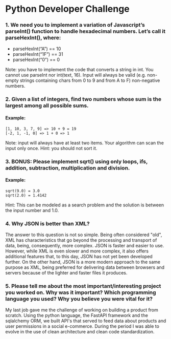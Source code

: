 # Python Developer Challenge

### 1. We need you to implement a variation of Javascript’s parseInt() function to handle hexadecimal numbers. Let’s call it parseHexInt(), where:
- parseHexInt(“A”) == 10
- parseHexInt(“1F”) == 31
- parseHexInt(“0”) == 0 

Note: you have to implement the code that converts a string in int. You cannot use parseInt nor int(text, 16). Input will always be valid (e.g. non-empty strings containing chars from 0 to 9 and from A to F) non-negative numbers.

### 2. Given a list of integers, find two numbers whose sum is the largest among all possible sums.
#### Example:
```
[1, 10, 3, 7, 9] => 10 + 9 = 19
[-2, 1, -1, 0] => 1 + 0 => 1
```
Note: input will always have at least two items. Your algorithm can scan the input only once. Hint:
you should not sort it.

### 3. BONUS: Please implement sqrt() using only loops, ifs, addition, subtraction, multiplication and division. 
#### Example:
```
sqrt(9.0) = 3.0
sqrt(2.0) = 1.4142
```
Hint: This can be modeled as a search problem and the solution is between the input number and
1.0.

### 4. Why JSON is better than XML?

The answer to this question is not so simple.
Being often considered "old", XML has characteristics that go beyond the processing and transport of data, being, consequently, more complex. JSON is faster and easier to use. However, while XML is even slower and more complex, it also offers additional features that, to this day, JSON has not yet been developed further.
On the other hand, JSON is a more modern approach to the same purpose as XML, being preferred for delivering data between browsers and servers because of the lighter and faster files it produces.

### 5. Please tell me about the most important/interesting project you worked on. Why was it important? Which programming language you used? Why you believe you were vital for it?
My last job gave me the challenge of working on building a product from scratch. Using the python language, the FastAPI framework and the sqlalchemy ORM, we built API's that served to feed data about products and user permissions in a social e-commerce.
During the period I was able to evolve in the use of clean architecture and clean code standardization.